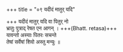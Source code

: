 +++
title = "०९ यदीदं मातुर् यदि"

+++
यदीदं मातुर् यदि वा पितुर् नो  
भ्रातुः पुत्राद् रेषत एन आगन् । +++(Bhatt. retasa)+++  
यावन्तो अस्याः पितरः सचन्ते  
तेषां सर्वेषां शिवो अस्तु मन्युः ॥